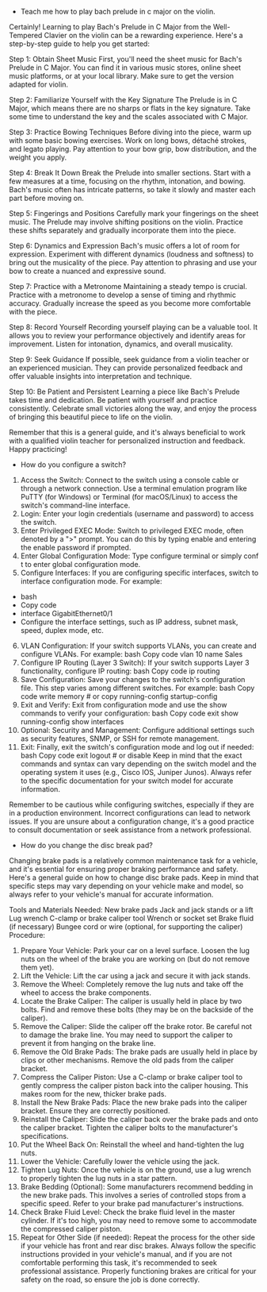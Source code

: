 - Teach me how to play bach prelude in c major on the violin.

Certainly! Learning to play Bach's Prelude in C Major from the Well-Tempered Clavier on the violin can be a rewarding experience. Here's a step-by-step guide to help you get started:

Step 1: Obtain Sheet Music
First, you'll need the sheet music for Bach's Prelude in C Major. You can find it in various music stores, online sheet music platforms, or at your local library. Make sure to get the version adapted for violin.

Step 2: Familiarize Yourself with the Key Signature
The Prelude is in C Major, which means there are no sharps or flats in the key signature. Take some time to understand the key and the scales associated with C Major.

Step 3: Practice Bowing Techniques
Before diving into the piece, warm up with some basic bowing exercises. Work on long bows, détaché strokes, and legato playing. Pay attention to your bow grip, bow distribution, and the weight you apply.

Step 4: Break It Down
Break the Prelude into smaller sections. Start with a few measures at a time, focusing on the rhythm, intonation, and bowing. Bach's music often has intricate patterns, so take it slowly and master each part before moving on.

Step 5: Fingerings and Positions
Carefully mark your fingerings on the sheet music. The Prelude may involve shifting positions on the violin. Practice these shifts separately and gradually incorporate them into the piece.

Step 6: Dynamics and Expression
Bach's music offers a lot of room for expression. Experiment with different dynamics (loudness and softness) to bring out the musicality of the piece. Pay attention to phrasing and use your bow to create a nuanced and expressive sound.

Step 7: Practice with a Metronome
Maintaining a steady tempo is crucial. Practice with a metronome to develop a sense of timing and rhythmic accuracy. Gradually increase the speed as you become more comfortable with the piece.

Step 8: Record Yourself
Recording yourself playing can be a valuable tool. It allows you to review your performance objectively and identify areas for improvement. Listen for intonation, dynamics, and overall musicality.

Step 9: Seek Guidance
If possible, seek guidance from a violin teacher or an experienced musician. They can provide personalized feedback and offer valuable insights into interpretation and technique.

Step 10: Be Patient and Persistent
Learning a piece like Bach's Prelude takes time and dedication. Be patient with yourself and practice consistently. Celebrate small victories along the way, and enjoy the process of bringing this beautiful piece to life on the violin.

Remember that this is a general guide, and it's always beneficial to work with a qualified violin teacher for personalized instruction and feedback. Happy practicing!

- How do you configure a switch?

1. Access the Switch:
Connect to the switch using a console cable or through a network connection.
Use a terminal emulation program like PuTTY (for Windows) or Terminal (for macOS/Linux) to access the switch's command-line interface.
2. Login:
Enter your login credentials (username and password) to access the switch.
3. Enter Privileged EXEC Mode:
Switch to privileged EXEC mode, often denoted by a ">" prompt. You can do this by typing enable and entering the enable password if prompted.
4. Enter Global Configuration Mode:
Type configure terminal or simply conf t to enter global configuration mode.
5. Configure Interfaces:
If you are configuring specific interfaces, switch to interface configuration mode. For example:

  - bash
  - Copy code
  - interface GigabitEthernet0/1
  - Configure the interface settings, such as IP address, subnet mask, speed, duplex mode, etc.

6. VLAN Configuration:
If your switch supports VLANs, you can create and configure VLANs. For example:
bash
Copy code
vlan 10
name Sales
7. Configure IP Routing (Layer 3 Switch):
If your switch supports Layer 3 functionality, configure IP routing:
bash
Copy code
ip routing
8. Save Configuration:
Save your changes to the switch's configuration file. This step varies among different switches. For example:
bash
Copy code
write memory  # or
copy running-config startup-config
9. Exit and Verify:
Exit from configuration mode and use the show commands to verify your configuration:
bash
Copy code
exit
show running-config
show interfaces
10. Optional: Security and Management:
Configure additional settings such as security features, SNMP, or SSH for remote management.
11. Exit:
Finally, exit the switch's configuration mode and log out if needed:
bash
Copy code
exit
logout  # or
disable
Keep in mind that the exact commands and syntax can vary depending on the switch model and the operating system it uses (e.g., Cisco IOS, Juniper Junos). Always refer to the specific documentation for your switch model for accurate information.

Remember to be cautious while configuring switches, especially if they are in a production environment. Incorrect configurations can lead to network issues. If you are unsure about a configuration change, it's a good practice to consult documentation or seek assistance from a network professional.
  
- How do you change the disc break pad?

Changing brake pads is a relatively common maintenance task for a vehicle, and it's essential for ensuring proper braking performance and safety. Here's a general guide on how to change disc brake pads. Keep in mind that specific steps may vary depending on your vehicle make and model, so always refer to your vehicle's manual for accurate information.

Tools and Materials Needed:
New brake pads
Jack and jack stands or a lift
Lug wrench
C-clamp or brake caliper tool
Wrench or socket set
Brake fluid (if necessary)
Bungee cord or wire (optional, for supporting the caliper)
Procedure:
1. Prepare Your Vehicle:
Park your car on a level surface.
Loosen the lug nuts on the wheel of the brake you are working on (but do not remove them yet).
2. Lift the Vehicle:
Lift the car using a jack and secure it with jack stands.
3. Remove the Wheel:
Completely remove the lug nuts and take off the wheel to access the brake components.
4. Locate the Brake Caliper:
The caliper is usually held in place by two bolts. Find and remove these bolts (they may be on the backside of the caliper).
5. Remove the Caliper:
Slide the caliper off the brake rotor. Be careful not to damage the brake line. You may need to support the caliper to prevent it from hanging on the brake line.
6. Remove the Old Brake Pads:
The brake pads are usually held in place by clips or other mechanisms. Remove the old pads from the caliper bracket.
7. Compress the Caliper Piston:
Use a C-clamp or brake caliper tool to gently compress the caliper piston back into the caliper housing. This makes room for the new, thicker brake pads.
8. Install the New Brake Pads:
Place the new brake pads into the caliper bracket. Ensure they are correctly positioned.
9. Reinstall the Caliper:
Slide the caliper back over the brake pads and onto the caliper bracket.
Tighten the caliper bolts to the manufacturer's specifications.
10. Put the Wheel Back On:
Reinstall the wheel and hand-tighten the lug nuts.
11. Lower the Vehicle:
Carefully lower the vehicle using the jack.
12. Tighten Lug Nuts:
Once the vehicle is on the ground, use a lug wrench to properly tighten the lug nuts in a star pattern.
13. Brake Bedding (Optional):
Some manufacturers recommend bedding in the new brake pads. This involves a series of controlled stops from a specific speed. Refer to your brake pad manufacturer's instructions.
14. Check Brake Fluid Level:
Check the brake fluid level in the master cylinder. If it's too high, you may need to remove some to accommodate the compressed caliper piston.
15. Repeat for Other Side (if needed):
Repeat the process for the other side if your vehicle has front and rear disc brakes.
Always follow the specific instructions provided in your vehicle's manual, and if you are not comfortable performing this task, it's recommended to seek professional assistance. Properly functioning brakes are critical for your safety on the road, so ensure the job is done correctly.





